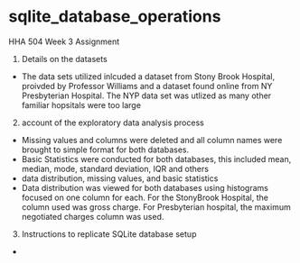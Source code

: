 # sqlite_database_operations
HHA 504 Week 3 Assignment

1. Details on the datasets
* The data sets utilized inlcuded a dataset from Stony Brook Hospital, proivded by Professor Williams and a dataset found online from NY Presbyterian Hospital. The NYP data set was utlized as many other familiar hopsitals were too large

2. account of the exploratory data analysis process
* Missing values and columns were deleted and all column names were brought to simple format for both databases.
* Basic Statistics were conducted for both databases, this included mean, median, mode, standard deviation, IQR and others
* data distribution, missing values, and basic statistics
* Data distribution was viewed for both databases using histograms focused on one column for each. For the StonyBrook Hospital, the column used was gross charge. For Presbyterian hospital, the maximum negotiated charges column was used. 

3. Instructions to replicate SQLite database setup
* 
